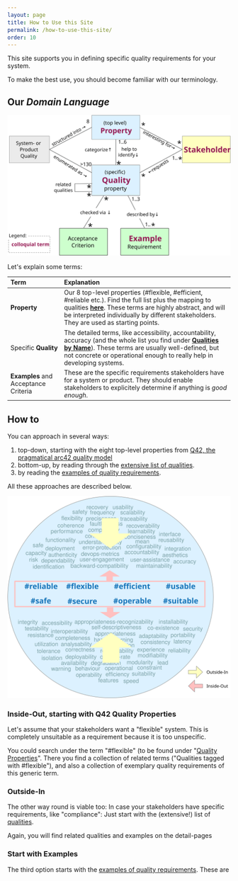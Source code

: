 ```yaml
---
layout: page
title: How to Use this Site
permalink: /how-to-use-this-site/
order: 10
---
```


This site supports you in defining specific quality requirements for your system.

To make the best use, you should become familiar with our terminology.

## Our _Domain Language_

![Q42 meta model](/images/articles/metamodel/product-quality-metamodel.svg)

Let's explain some terms:


| Term | Explanation          |
| :--- | :--- |
| **Property**| Our 8 top-level properties (#flexible, #efficient, #reliable etc.). Find the full list plus the mapping to qualities [**here**](/properties). These terms are highly abstract, and will be interpreted individually by different stakeholders. They are used as starting points. |
| Specific **Quality**| The detailed terms, like  accessibility, accountability, accuracy (and the whole list you find under [**Qualities by Name**](qualities)). These terms are usually well-defined, but not concrete or operational enough to really help in developing systems.  |
| **Examples** and Acceptance Criteria | These are the specific requirements stakeholders have for a system or product. They should enable stakeholders to explicitely determine if anything is _good enough_. |


## How to 
You can approach in several ways:

1. top-down, starting with the eight top-level properties from [Q42, the pragmatical arc42 quality model](/articles/arc42-quality-model)
2. bottom-up, by reading through the [extensive list of qualities](/qualities/).
3. by reading the [examples of quality requirements](/requirements).

All these approaches are described below.

![inside-out vs outside-in graphic](/images/how2use/how-to-use-this-site.svg)

### Inside-Out, starting with Q42 Quality Properties
Let's assume that your stakeholders want a "flexible" system. 
This is completely unsuitable as a requirement because it is too unspecific. 

You could search under the term "#flexible" (to be found under "[Quality Properties](/properties/)".
There you find a collection of related terms ("Qualities tagged with #flexible"), and also a collection of exemplary quality requirements of this generic term.


### Outside-In
The other way round is viable too:
In case your stakeholders have specific requirements, like "compliance":
Just start with the (extensive!) list of [qualities](/qualities/).

Again, you will find related qualities and examples on the detail-pages

### Start with Examples

The third option starts with the [examples of quality requirements](/requirements).
These are
